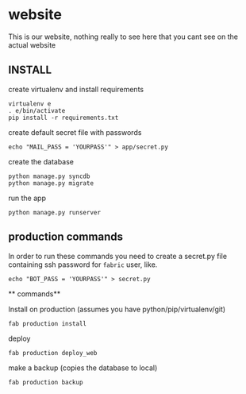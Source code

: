 website
=======

This is our website, nothing really to see here that you cant see on the actual website


## INSTALL

create virtualenv and install requirements

```base
virtualenv e
. e/bin/activate
pip install -r requirements.txt
```

create default secret file with passwords

```
echo "MAIL_PASS = 'YOURPASS'" > app/secret.py
```

create the database
```
python manage.py syncdb
python manage.py migrate
```

run the app

```
python manage.py runserver
```

## production commands

In order to run these commands you need to create a secret.py file containing ssh password for
`fabric` user, like.

```
echo "BOT_PASS = 'YOURPASS'" > secret.py
```

** commands** 

Install on production (assumes you have python/pip/virtualenv/git)

```
fab production install
```

deploy

```
fab production deploy_web
```

make a backup (copies the database to local)

```
fab production backup
```

